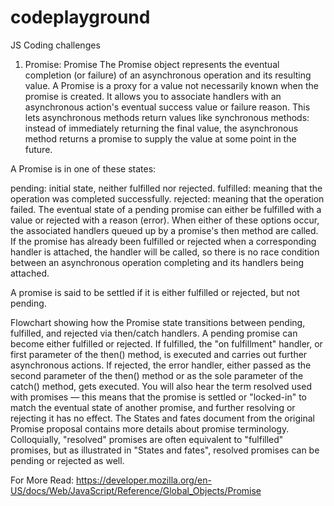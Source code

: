 # codeplayground
JS Coding challenges

1. Promise:
Promise
The Promise object represents the eventual completion (or failure) of an asynchronous operation and its resulting value.
  A Promise is a proxy for a value not necessarily known when the promise is created. It allows you to associate handlers with an asynchronous action's eventual success value or failure reason. This lets asynchronous methods return values like synchronous methods: instead of immediately returning the final value, the asynchronous method returns a promise to supply the value at some point in the future.

A Promise is in one of these states:

pending: initial state, neither fulfilled nor rejected.
fulfilled: meaning that the operation was completed successfully.
rejected: meaning that the operation failed.
The eventual state of a pending promise can either be fulfilled with a value or rejected with a reason (error). When either of these options occur, the associated handlers queued up by a promise's then method are called. If the promise has already been fulfilled or rejected when a corresponding handler is attached, the handler will be called, so there is no race condition between an asynchronous operation completing and its handlers being attached.

A promise is said to be settled if it is either fulfilled or rejected, but not pending.

Flowchart showing how the Promise state transitions between pending, fulfilled, and rejected via then/catch handlers. A pending promise can become either fulfilled or rejected. If fulfilled, the "on fulfillment" handler, or first parameter of the then() method, is executed and carries out further asynchronous actions. If rejected, the error handler, either passed as the second parameter of the then() method or as the sole parameter of the catch() method, gets executed.
You will also hear the term resolved used with promises — this means that the promise is settled or "locked-in" to match the eventual state of another promise, and further resolving or rejecting it has no effect. The States and fates document from the original Promise proposal contains more details about promise terminology. Colloquially, "resolved" promises are often equivalent to "fulfilled" promises, but as illustrated in "States and fates", resolved promises can be pending or rejected as well.

For More Read: https://developer.mozilla.org/en-US/docs/Web/JavaScript/Reference/Global_Objects/Promise
